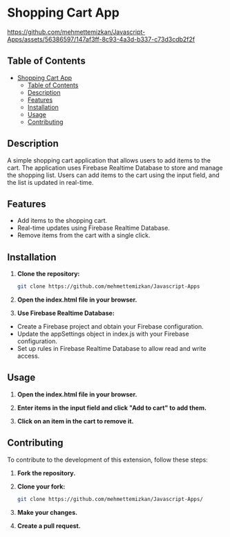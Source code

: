 # Shopping Cart App


https://github.com/mehmettemizkan/Javascript-Apps/assets/56386597/147af3ff-8c93-4a3d-b337-c73d3cdb2f2f


## Table of Contents

-   [Shopping Cart App](#shopping-cart-app)
    -   [Table of Contents](#table-of-contents)
    -   [Description](#description)
    -   [Features](#features)
    -   [Installation](#installation)
    -   [Usage](#usage)
    -   [Contributing](#contributing)

## Description

A simple shopping cart application that allows users to add items to the cart. The application uses Firebase Realtime Database to store and manage the shopping list. Users can add items to the cart using the input field, and the list is updated in real-time.

## Features

-   Add items to the shopping cart.
-   Real-time updates using Firebase Realtime Database.
-   Remove items from the cart with a single click.

## Installation

1. **Clone the repository:**
    ```bash
    git clone https://github.com/mehmettemizkan/Javascript-Apps
    ```
2. **Open the index.html file in your browser.**

3. **Use Firebase Realtime Database:**

-   Create a Firebase project and obtain your Firebase configuration.
-   Update the appSettings object in index.js with your Firebase configuration.
-   Set up rules in Firebase Realtime Database to allow read and write access.

## Usage

1. **Open the index.html file in your browser.**

2. **Enter items in the input field and click "Add to cart" to add them.**

3. **Click on an item in the cart to remove it.**

## Contributing

To contribute to the development of this extension, follow these steps:

1. **Fork the repository.**

2. **Clone your fork:**

    ```bash
    git clone https://github.com/mehmettemizkan/Javascript-Apps/
    ```

3. **Make your changes.**

4. **Create a pull request.**
